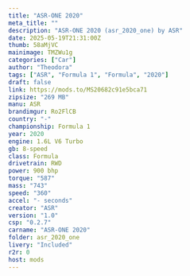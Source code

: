 ```yaml
---
title: "ASR-ONE 2020"
meta_title: ""
description: "ASR-ONE 2020 (asr_2020_one) by ASR"
date: 2025-05-19T21:31:00Z
thumb: 58aMjVC
mainimage: TMZWu1g
categories: ["Car"]
author: "Theodora"
tags: ["ASR", "Formula 1", "Formula", "2020"]
draft: false
link: https://mods.to/MS20682c91e5bca71
zipsize: "269 MB"
manu: ASR
brandimgur: Ro2FlCB
country: "-"
championship: Formula 1
year: 2020
engine: 1.6L V6 Turbo
gb: 8-speed
class: Formula
drivetrain: RWD
power: 900 bhp 
torque: "587"
mass: "743"
speed: "360"
accel: "- seconds"
creator: "ASR"
version: "1.0"
csp: "0.2.7"
carname: "ASR-ONE 2020"
folder: asr_2020_one
livery: "Included"
r2r: 0
host: mods
---
```


